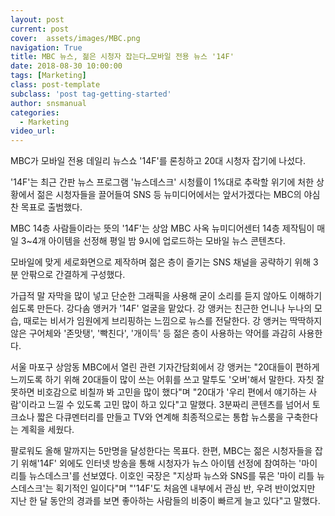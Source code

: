 ```yaml
---
layout: post
current: post
cover:  assets/images/MBC.png
navigation: True
title: MBC 뉴스, 젊은 시청자 잡는다…모바일 전용 뉴스 '14F'
date: 2018-08-30 10:00:00
tags: [Marketing]
class: post-template
subclass: 'post tag-getting-started'
author: snsmanual
categories:
  - Marketing
video_url: 
---
```


MBC가 모바일 전용 데일리 뉴스쇼 '14F'를 론칭하고 20대 시청자 잡기에 나섰다.

'14F'는 최근 간판 뉴스 프로그램 '뉴스데스크' 시청률이 1%대로 추락할 위기에 처한 상황에서 
젊은 시청자들을 끌어들여 SNS 등 뉴미디어에서는 앞서가겠다는 MBC의 야심찬 목표로 출범했다. 

MBC 14층 사람들이라는 뜻의 '14F'는 상암 MBC 사옥 뉴미디어센터 14층 제작팀이 
매일 3~4개 아이템을 선정해 평일 밤 9시에 업로드하는 모바일 뉴스 콘텐츠다.

모바일에 맞게 세로화면으로 제작하며 젊은 층이 즐기는 SNS 채널을 공략하기 위해 
3분 안팎으로 간결하게 구성했다. 

가급적 말 자막을 많이 넣고 단순한 그래픽을 사용해 굳이 소리를 듣지 않아도 이해하기 쉽도록 
만든다. 강다솜 앵커가 '14F' 얼굴을 맡았다. 강 앵커는 친근한 언니나 누나의 모습, 
때로는 비서가 임원에게 브리핑하는 느낌으로 뉴스를 전달한다.
강 앵커는 딱딱하지 않은 구어체와 '존맛탱', '빡친다', '개이득' 등 젊은 층이 사용하는 약어를 과감히 
사용한다. 

서울 마포구 상암동 MBC에서 열린 관련 기자간담회에서 강 앵커는 "20대들이 편하게 느끼도록 하기 위해 20대들이 많이 쓰는 어휘를 쓰고 말투도 '오버'해서 말한다. 
자칫 잘못하면 비호감으로 비칠까 봐 고민을 많이 했다"며 "20대가 '우리 편에서 얘기하는 사람'이라고 느낄 수 있도록 고민 많이 하고 있다"고 말했다. 
3분짜리 콘텐츠를 넘어서 토크쇼나 짧은 다큐멘터리를 만들고 TV와 연계해 최종적으로는 
통합 뉴스룸을 구축한다는 계획을 세웠다.

팔로워도 올해 말까지는 5만명을 달성한다는 목표다. 
한편, MBC는 젊은 시청자들을 잡기 위해'14F' 외에도 인터넷 방송을 통해 시청자가 뉴스 아이템 선정에 참여하는 '마이 리틀 뉴스데스크'를 선보였다. 이호인 국장은 "지상파 뉴스와 SNS를 묶은 '마이 리틀 뉴스데스크'는 획기적인 일이다"며 "'14F'도 처음엔 내부에서 관심 반, 우려 반이었지만 지난 한 달 동안의 경과를 보면 좋아하는 사람들의 비중이 빠르게 늘고 있다"고 말했다. 

